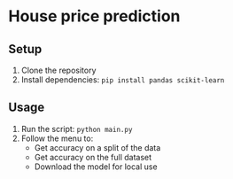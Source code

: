 # House price prediction

## Setup
1. Clone the repository
2. Install dependencies: `pip install pandas scikit-learn`

## Usage
1. Run the script: `python main.py`
2. Follow the menu to:
   - Get accuracy on a split of the data
   - Get accuracy on the full dataset
   - Download the model for local use
